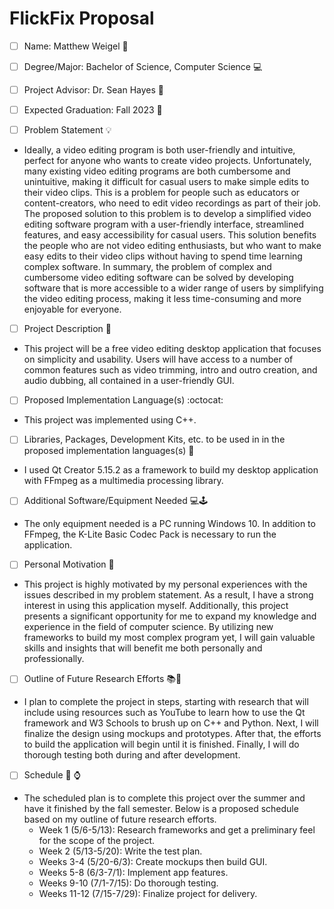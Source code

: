 # FlickFix Proposal

- [ ] Name: Matthew Weigel :man:

- [ ] Degree/Major: Bachelor of Science, Computer Science :computer:

- [ ] Project Advisor: Dr. Sean Hayes :older_man:

- [ ] Expected Graduation: Fall 2023 :date:

- [ ] Problem Statement :bulb:
- Ideally, a video editing program is both user-friendly and intuitive, perfect for anyone who wants to create video projects. Unfortunately, many existing video editing programs are both cumbersome and unintuitive, making it difficult for casual users to make simple edits to their video clips. This is a problem for people such as educators or content-creators, who need to edit video recordings as part of their job. The proposed solution to this problem is to develop a simplified video editing software program with a user-friendly interface, streamlined features, and easy accessibility for casual users. This solution benefits the people who are not video editing enthusiasts, but who want to make easy edits to their video clips without having to spend time learning complex software. In summary, the problem of complex and cumbersome video editing software can be solved by developing software that is more accessible to a wider range of users by simplifying the video editing process, making it less time-consuming and more enjoyable for everyone.

- [ ] Project Description :memo:
- This project will be a free video editing desktop application that focuses on simplicity and usability. Users will have access to a number of common features such as video trimming, intro and outro creation, and audio dubbing, all contained in a user-friendly GUI.

- [ ] Proposed Implementation Language(s) :octocat:
- This project was implemented using C++.

- [ ] Libraries, Packages, Development Kits, etc. to be used in in the proposed implementation languages(s) :wrench:
- I used Qt Creator 5.15.2 as a framework to build my desktop application with FFmpeg as a multimedia processing library.

- [ ] Additional Software/Equipment Needed :computer::joystick:
- The only equipment needed is a PC running Windows 10. In addition to FFmpeg, the K-Lite Basic Codec Pack is necessary to run the application.

- [ ] Personal Motivation :cake:  
- This project is highly motivated by my personal experiences with the issues described in my problem statement. As a result, I have a strong interest in using this application myself. Additionally, this project presents a significant opportunity for me to expand my knowledge and experience in the field of computer science. By utilizing new frameworks to build my most complex program yet, I will gain valuable skills and insights that will benefit me both personally and professionally.

- [ ] Outline of Future Research Efforts :books::rocket:  
- I plan to complete the project in steps, starting with research that will include using resources such as YouTube to learn how to use the Qt framework and W3 Schools to brush up on C++ and Python. Next, I will finalize the design using mockups and prototypes. After that, the efforts to build the application will begin until it is finished. Finally, I will do thorough testing both during and after development.

- [ ] Schedule :calendar: :watch:  
- The scheduled plan is to complete this project over the summer and have it finished by the fall semester. Below is a proposed schedule based on my outline of future research efforts.
	- Week 1 (5/6-5/13): Research frameworks and get a preliminary feel for the scope of the project. 
	- Week 2 (5/13-5/20): Write the test plan.
	- Weeks 3-4 (5/20-6/3): Create mockups then build GUI.
	- Weeks 5-8 (6/3-7/1): Implement app features.
	- Weeks 9-10 (7/1-7/15): Do thorough testing.
	- Weeks 11-12 (7/15-7/29): Finalize project for delivery.
